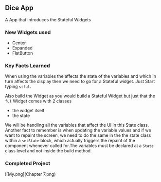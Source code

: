 ## Dice App 
A App that introduces the Stateful Widgets

### New Widgets used
- Center
- Expanded
- FlatButton

### Key Facts Learned

When using the variables the affects the state of the variables and which in turn affects the display
then we need to go for a Stateful widget. Just Start typing `stful`.

Also build the Widget as you would build a Stateful Widget but just that the `ful` Widget comes with 2 classes
- the widget itself
- the state

We will be handling all the variables that affect the UI in this State class. Another fact to remember is when updating the variable values and if we want to repaint the screen, we need to do the same in the the state class within a `setState` block, which actually triggers the repaint of the component whenever called for.The variables must be declared at a `State` class level and not inside the build method.

### Completed Project

![My.png](Chapter 7.png)
